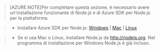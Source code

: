 > [AZURE.NOTE]Per completare questa sezione, è necessario avere un'installazione funzionante di Node.js e di Azure SDK per Node.js per la piattaforma.

>* Installare Azure SDK per Node.js: <a href="http://go.microsoft.com/fwlink/?LinkId=254279">Windows</a> | <a href="http://go.microsoft.com/fwlink/?LinkId=253471">Mac</a> | <a href="http://go.microsoft.com/fwlink/?LinkId=253472">Linux</a></li>

>* Se si usa Mac o Linux, installare Node.js da <a href="http://nodejs.org">http://nodejs.org</a>. Nel programma di installazione per Windows Node.js è già incluso.

<!---HONumber=July15_HO2-->